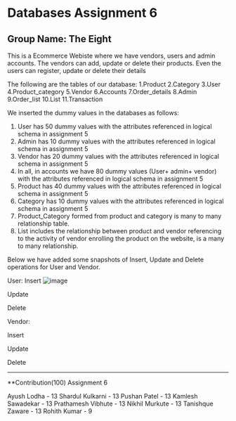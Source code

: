 # Databases Assignment 6
## Group Name: The Eight


This is a Ecommerce Webiste where we have vendors, users and admin accounts. The vendors can add, update or delete their products. Even the users can register, update or delete their details

The following are the tables of our database:
1.Product
2.Category
3.User
4.Product_category
5.Vendor
6.Accounts
7.Order_details
8.Admin
9.Order_list
10.List
11.Transaction

We inserted the dummy values in the databases as follows:
1. User has 50 dummy values with the attributes referenced in logical schema in assignment 5
2. Admin has 10 dummy values with the attributes referenced in logical schema in assignment 5
3. Vendor has 20 dummy values with the attributes referenced in logical schema in assignment 5
4. In all, in accounts we have 80 dummy values (User+ admin+ vendor) with the attributes referenced in logical schema in assignment 5
5. Product has 40 dummy values with the attributes referenced in logical schema in assignment 5
6. Category has 10 dummy values with the attributes referenced in logical schema in assignment 5
7. Product_Category formed from product and category is many to many relationship table.
8. List includes the relationship between product and vendor referencing to the activity of vendor enrolling the product on the website, is a many to many relationship.



Below we have added some snapshots of Insert, Update and Delete operations for User and Vendor.





User:
Insert
![image](https://drive.google.com/uc?export=view&id=1-QQ-PfhHcsLMbNOtIlTn0AYOnvnpVbTV)




Update 



Delete 

Vendor:

Insert





Update 



Delete

----------------------------------------------------------------------------------------------------------------------------------------------------------------------------
**Contribution(100) Assignment 6

Ayush Lodha - 13
Shardul Kulkarni - 13
Pushan Patel - 13
Kamlesh Sawadekar - 13
Prathamesh Vibhute - 13
Nikhil Murkute - 13
Tanishque Zaware - 13
Rohith Kumar - 9
